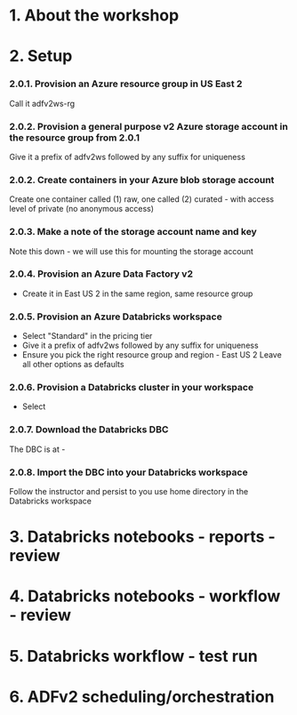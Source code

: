# 1. About the workshop


# 2. Setup

### 2.0.1. Provision an Azure resource group in US East 2
Call it adfv2ws-rg

### 2.0.2. Provision a general purpose v2 Azure storage account in the resource group from 2.0.1
Give it a prefix of adfv2ws followed by any suffix for uniqueness

### 2.0.2. Create containers in your Azure blob storage account 
Create one container called (1) raw, one called (2) curated - with access level of private (no anonymous access)

### 2.0.3. Make a note of the storage account name and key 
Note this down - we will use this for mounting the storage account

### 2.0.4. Provision an Azure Data Factory v2
- Create it in East US 2 in the same region, same resource group

### 2.0.5. Provision an Azure Databricks workspace
- Select "Standard" in the pricing tier
- Give it a prefix of adfv2ws followed by any suffix for uniqueness<br>
- Ensure you pick the right resource group and region - East US 2
Leave all other options as defaults

### 2.0.6. Provision a Databricks cluster in your workspace
- Select 

### 2.0.7. Download the Databricks DBC
The DBC is at -


### 2.0.8. Import the DBC into your Databricks workspace
Follow the instructor and persist to you use home directory in the Databricks workspace

# 3. Databricks notebooks - reports - review


# 4. Databricks notebooks - workflow - review


# 5. Databricks workflow - test run


# 6. ADFv2 scheduling/orchestration 
